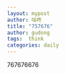 ```yaml
---
layout: mypost
author: 咕咚
title: "757676"
author: gudong
tags:  think
categories: daily
---
```


767676676